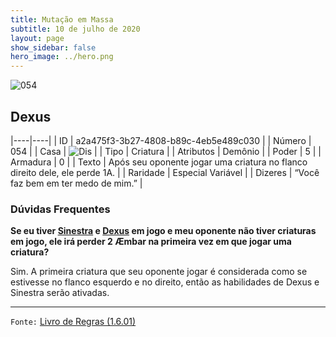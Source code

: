```yaml
---
title: Mutação em Massa
subtitle: 10 de julho de 2020
layout: page
show_sidebar: false
hero_image: ../hero.png
---
```


![054](https://cdn.keyforgegame.com/media/card_front/pt/479_054_9HW3HWM49XWQ_pt.png)

## Dexus

|----|----|
| ID | a2a475f3-3b27-4808-b89c-4eb5e489c030 |
| Número | 054 |
| Casa | ![Dis](https://archonarcana.com/images/thumb/e/e8/Dis.png/22px-Dis.png "Dis") |
| Tipo | Criatura |
| Atributos | Demônio |
| Poder | 5 |
| Armadura | 0 |
| Texto | Após seu oponente jogar uma criatura no flanco direito dele, ele perde 1A. |
| Raridade | Especial Variável |
| Dizeres | “Você faz bem em ter medo de mim.” |

### Dúvidas Frequentes

**Se eu tiver [Sinestra](/mm/047) e [Dexus](/mm/054) em jogo e meu
oponente não tiver criaturas em jogo, ele irá perder 2 Æmbar na
primeira vez em que jogar uma criatura?**

Sim. A primeira criatura que seu oponente jogar é considerada como se
estivesse no flanco esquerdo e no direito, então as habilidades de Dexus
e Sinestra serão ativadas.

<hr/>

`Fonte:` [Livro de Regras (1.6.01)](https://drive.google.com/open?id=1YNhLKUC0xfriiMwFYpDu1Go3zPJw6gYo)
